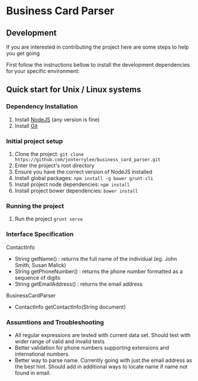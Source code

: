 Business Card Parser
====================


## Development

If you are interested in contributing the project here are some steps to help you get going

First follow the instructions bellow to install the development dependencies for your specific environment:

## Quick start for Unix / Linux systems

### Dependency Installation
1. Install [NodeJS](https://nodejs.org/en/download/) (any version is fine)
3. Install [Git](https://git-scm.com/downloads)

### Initial project setup
1. Clone the project: `git clone https://github.com/jonterrylee/business_card_parser.git`
2. Enter the project's root directory
3. Ensure you have the correct version of NodeJS installed
4. Install global packages: `npm install -g bower grunt-cli`
5. Install project node dependencies: `npm install`
6. Install project bower dependencies: `bower install`

### Running the project
1. Run the project `grunt serve`



### Interface Specification

ContactInfo
- String getName() : returns the full name of the individual (eg. John Smith, Susan Malick)
- String getPhoneNumber() : returns the phone number formatted as a sequence of digits
- String getEmailAddress() : returns the email address

BusinessCardParser
- ContactInfo getContactInfo(String document)


### Assumtions and Troubleshooting

  - All regular expressions are tested with current data set.  Should test with wider range of valid and invalid tests
  - Better validation for phone numbers supporting extensions and international numbers.
  - Better way to parse name.  Currently going with just the email address as the best hint.  Should add in additional ways to locate name if name not found in email.
  